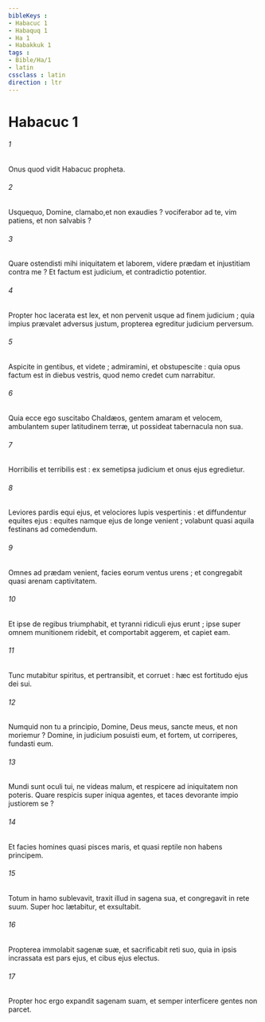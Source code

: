 ```yaml
---
bibleKeys : 
- Habacuc 1
- Habaquq 1
- Ha 1
- Habakkuk 1
tags : 
- Bible/Ha/1
- latin
cssclass : latin
direction : ltr
---
```


# Habacuc 1

###### 1
Onus quod vidit Habacuc propheta.
###### 2
Usquequo, Domine, clamabo,et non exaudies ? vociferabor ad te, vim patiens, et non salvabis ?
###### 3
Quare ostendisti mihi iniquitatem et laborem, videre prædam et injustitiam contra me ? Et factum est judicium, et contradictio potentior.
###### 4
Propter hoc lacerata est lex, et non pervenit usque ad finem judicium ; quia impius prævalet adversus justum, propterea egreditur judicium perversum.
###### 5
Aspicite in gentibus, et videte ; admiramini, et obstupescite : quia opus factum est in diebus vestris, quod nemo credet cum narrabitur.
###### 6
Quia ecce ego suscitabo Chaldæos, gentem amaram et velocem, ambulantem super latitudinem terræ, ut possideat tabernacula non sua.
###### 7
Horribilis et terribilis est : ex semetipsa judicium et onus ejus egredietur.
###### 8
Leviores pardis equi ejus, et velociores lupis vespertinis : et diffundentur equites ejus : equites namque ejus de longe venient ; volabunt quasi aquila festinans ad comedendum.
###### 9
Omnes ad prædam venient, facies eorum ventus urens ; et congregabit quasi arenam captivitatem.
###### 10
Et ipse de regibus triumphabit, et tyranni ridiculi ejus erunt ; ipse super omnem munitionem ridebit, et comportabit aggerem, et capiet eam.
###### 11
Tunc mutabitur spiritus, et pertransibit, et corruet : hæc est fortitudo ejus dei sui.
###### 12
Numquid non tu a principio, Domine, Deus meus, sancte meus, et non moriemur ? Domine, in judicium posuisti eum, et fortem, ut corriperes, fundasti eum.
###### 13
Mundi sunt oculi tui, ne videas malum, et respicere ad iniquitatem non poteris. Quare respicis super iniqua agentes, et taces devorante impio justiorem se ?
###### 14
Et facies homines quasi pisces maris, et quasi reptile non habens principem.
###### 15
Totum in hamo sublevavit, traxit illud in sagena sua, et congregavit in rete suum. Super hoc lætabitur, et exsultabit.
###### 16
Propterea immolabit sagenæ suæ, et sacrificabit reti suo, quia in ipsis incrassata est pars ejus, et cibus ejus electus.
###### 17
Propter hoc ergo expandit sagenam suam, et semper interficere gentes non parcet.
